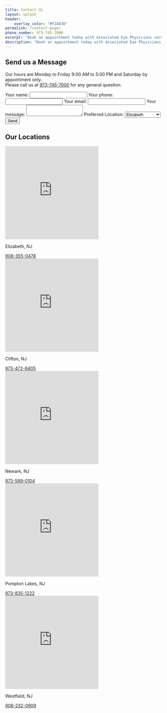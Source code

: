 ```yaml
---
title: Contact Us
layout: splash
header:
    overlay_color: "#F2A83B"
permalink: /contact-page/
phone_number: 973-745-7000
excerpt: "Book an appointment today with Associated Eye Physicians serving northern New Jersey - Clifton, Elizabeth, Newark, Pompton lakes, and Westfield"
description: "Book an appointment today with Associated Eye Physicians serving northern New Jersey - Clifton, Elizabeth, Newark, Pompton lakes,and Westfield"
---
```

## Send us a Message
Our hours are Monday to Friday 9:00 AM to 5:00 PM and Saturday by appointment only.  
Please call us at [973-745-7000](tel:9737457000) for any general question. 
<div class="contact-form">
<form action="https://formspree.io/f/mdovrwdl" method="POST">
  <label>
    Your name:
    <input type="text" name="name">
  </label>
    <label>
    Your phone:
    <input type="tel" name="phone">
  </label>
  <label>
    Your email:
    <input type="email" name="email">
  </label>
  <label>
    Your message:
    <textarea name="message"></textarea>
  </label>
  <label> 
  Preferred Location:
    <select name="clinic_location" >
      <option value="Elizabeth">Elizabeth</option>
      <option value="Clifton">Clifton</option>
      <option value="Newark">Newark</option>
      <option value="Pompton Lakes">Pompton Lakes</option>
      <option value="Westfield">Westfield</option>
    </select>
  </label>
  <!-- your other form fields go here -->
  <button type="submit">Send</button>
</form>
</div>

## Our Locations
<div class="locations">
    <div>
        <iframe src="https://www.google.com/maps/embed?pb=!1m18!1m12!1m3!1d3026.6739823794874!2d-74.21738242350202!3d40.65911644085066!2m3!1f0!2f0!3f0!3m2!1i1024!2i768!4f13.1!3m3!1m2!1s0x89c24d4d87300a69%3A0xeb66beb4be7738c0!2s240%20Williamson%20St%2C%20Elizabeth%2C%20NJ%2007202!5e0!3m2!1sen!2sus!4v1685584403191!5m2!1sen!2sus" width="300" height="300" style="border:0;" allowfullscreen="" loading="lazy" referrerpolicy="no-referrer-when-downgrade"> </iframe>
        <p> Elizabeth, NJ </p>
        <a href="tel:908-355-0478">908-355-0478</a>
    </div>
    <div>
        <iframe src="https://www.google.com/maps/embed?pb=!1m18!1m12!1m3!1d3017.5611409860717!2d-74.16951292349452!3d40.85955812856823!2m3!1f0!2f0!3f0!3m2!1i1024!2i768!4f13.1!3m3!1m2!1s0x89c2ff01db7da18b%3A0x5f84a69aca76817f!2s1033%20Clifton%20Ave%20STE%20107%2C%20Clifton%2C%20NJ%2007013!5e0!3m2!1sen!2sus!4v1686188587693!5m2!1sen!2sus" width="300" height="300" style="border:0;" allowfullscreen="" loading="lazy" referrerpolicy="no-referrer-when-downgrade"></iframe>
        <p> Clifton, NJ </p>
        <a href="tel:973-472-6405">973-472-6405</a>
    </div>
    <div>
        <iframe src="https://www.google.com/maps/embed?pb=!1m18!1m12!1m3!1d3023.5216092051824!2d-74.16337462349942!3d40.72854663660168!2m3!1f0!2f0!3f0!3m2!1i1024!2i768!4f13.1!3m3!1m2!1s0x89c25384f2e305a9%3A0x981d87462f2eaf68!2sAssociated%20Eye%20Physicians!5e0!3m2!1sen!2sus!4v1686188795950!5m2!1sen!2sus" width="300" height="300" style="border:0;" allowfullscreen="" loading="lazy" referrerpolicy="no-referrer-when-downgrade"></iframe>
        <p> Newark, NJ </p>
        <a href="tel:973-589-0104">973-589-0104</a>
    </div>
    <div>
        <iframe src="https://www.google.com/maps/embed?pb=!1m14!1m8!1m3!1d48177.21140706197!2d-74.288291!3d41.001716!3m2!1i1024!2i768!4f13.1!3m3!1m2!1s0x89c31cb60aadb30b%3A0x10e379d1a0c1aeb1!2s505%20Wanaque%20Ave%2C%20Pompton%20Lakes%2C%20NJ%2007442!5e0!3m2!1sen!2sus!4v1685673651885!5m2!1sen!2sus" width="300" height="300" style="border:0;" allowfullscreen="" loading="lazy" referrerpolicy="no-referrer-when-downgrade"></iframe>
        <p> Pompton Lakes, NJ </p>
        <a href="tel:973-835-1222">973-835-1222</a>
    </div>
    <div>
        <iframe src="https://www.google.com/maps/embed?pb=!1m14!1m8!1m3!1d96839.54146355084!2d-74.344472!3d40.668776!3m2!1i1024!2i768!4f13.1!3m3!1m2!1s0x89c3b1a45b7678b5%3A0xe80f76b89a530952!2s138%20S%20Euclid%20Ave%2C%20Westfield%2C%20NJ%2007090!5e0!3m2!1sen!2sus!4v1685673665774!5m2!1sen!2sus" width="300" height="300" style="border:0;" allowfullscreen="" loading="lazy" referrerpolicy="no-referrer-when-downgrade"></iframe>
        <p> Westfield, NJ </p>
        <a href="tel:908-232-0909">908-232-0909</a>
</div>
